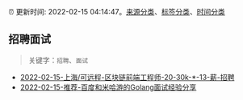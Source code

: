 :alarm_clock: 更新时间: 2022-02-15 04:14:47。[来源分类](../README.md)、[标签分类](../TAGS.md)、[时间分类](../TIMELINE.md)

## 招聘面试


> 关键字：`招聘`、`面试`



- [2022-02-15-上海/可远程-区块链前端工程师-20-30k-*-13-薪-招聘](https://www.v2ex.com/t/833915) 
- [2022-02-15-推荐-百度和米哈游的Golang面试经验分享](https://toutiao.io/k/q0sox0k) 